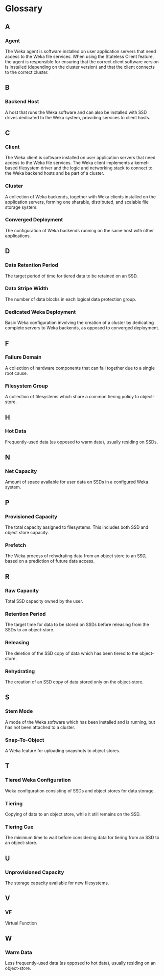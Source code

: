 # Glossary

## A

### Agent

The Weka agent is software installed on user application servers that need access to the Weka file services. When using the Stateless Client feature, the agent is responsible for ensuring that the correct client software version is installed \(depending on the cluster version\) and that the client connects to the correct cluster.

## B

### Backend Host

A host that runs the Weka software and can also be installed with SSD drives dedicated to the Weka system, providing services to client hosts.

## C

### Client

The Weka client is software installed on user application servers that need access to the Weka file services. The Weka client implements a kernel-based filesystem driver and the logic and networking stack to connect to the Weka backend hosts and be part of a cluster.

### Cluster

A collection of Weka backends, together with Weka clients installed on the application servers, forming one sharable, distributed, and scalable file storage system.

### Converged Deployment

The configuration of Weka backends running on the same host with other applications.

## D

### Data Retention Period

The target period of time for tiered data to be retained on an SSD.

### Data Stripe Width

The number of data blocks in each logical data protection group.

### Dedicated Weka Deployment

Basic Weka configuration involving the creation of a cluster by dedicating complete servers to Weka backends, as opposed to converged deployment.

## F

### Failure Domain

A collection of hardware components that can fail together due to a single root cause.

### Filesystem Group

A collection of filesystems which share a common tiering policy to object-store.

## H

### Hot Data

Frequently-used data \(as opposed to warm data\), usually residing on SSDs.

## N

### Net Capacity

Amount of space available for user data on SSDs in a configured Weka system.

## P

### Provisioned Capacity

The total capacity assigned to filesystems. This includes both SSD and object store capacity.

### Prefetch

The Weka process of rehydrating data from an object store to an SSD, based on a prediction of future data access.

## R

### Raw Capacity

Total SSD capacity owned by the user.

### Retention Period

The target time for data to be stored on SSDs before releasing from the SSDs to an object-store.

### Releasing

The deletion of the SSD copy of data which has been tiered to the object-store.

### Rehydrating

The creation of an SSD copy of data stored only on the object-store.

## S

### Stem Mode

A mode of the Weka software which has been installed and is running, but has not been attached to a cluster.

### Snap-To-Object

A Weka feature for uploading snapshots to object stores.

## T

### Tiered Weka Configuration

Weka configuration consisting of SSDs and object stores for data storage.

### Tiering

Copying of data to an object store, while it still remains on the SSD.

### Tiering Cue

The minimum time to wait before considering data for tiering from an SSD to an object-store.

## U

### Unprovisioned Capacity

The storage capacity available for new filesystems.

## V

### VF

Virtual Function

## W

### Warm Data

Less frequently-used data \(as opposed to hot data\), usually residing on an object-store.

